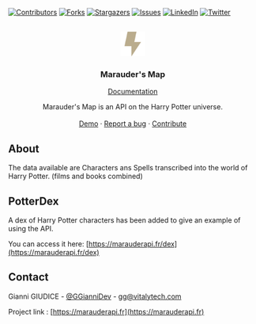 <div id="top"></div>

[![Contributors][contributors-shield]][contributors-url]
[![Forks][forks-shield]][forks-url]
[![Stargazers][stars-shield]][stars-url]
[![Issues][issues-shield]][issues-url]
[![LinkedIn][linkedin-shield]][linkedin-url]
[![Twitter][twitter-shield]][twitter-url]

<!-- PROJECT LOGO -->
<br />
<div align="center">
  <a href="https://ping-contest.herokuapp.com">
    <img src="public/image/icon.png" alt="Logo" width="50">
  </a>

<h3 align="center">Marauder's Map</h3>

 <a href="https://marauderapi.fr/documentation">Documentation</a>

  <p align="center">
    Marauder's Map is an API on the Harry Potter universe.
    <br />
    <br />
    <a href="https://marauderapi.fr">Demo</a>
    ·
    <a href="https://github.com/vt-gianni/MarauderAPI/issues">Report a bug</a>
    ·
    <a href="https://github.com/vt-gianni/MarauderAPI/issues">Contribute</a>
  </p>
</div>

<!-- ABOUT THE PROJECT -->
## About

The data available are Characters ans Spells transcribed into the world of Harry Potter. (films and books combined)

<!-- POTTERDEX -->
## PotterDex

A dex of Harry Potter characters has been added to give an example of using the API.

You can access it here: [https://marauderapi.fr/dex](https://marauderapi.fr/dex)

<!-- CONTACT -->
## Contact

Gianni GIUDICE - [@GGianniDev](https://twitter.com/GGianniDev) - gg@vitalytech.com

Project link : [https://marauderapi.fr](https://marauderapi.fr)


<!-- MARKDOWN LINKS & IMAGES -->
<!-- https://www.markdownguide.org/basic-syntax/#reference-style-links -->
[contributors-shield]: https://img.shields.io/github/contributors/vt-gianni/MarauderAPI.svg?style=for-the-badge
[contributors-url]: https://github.com/vt-gianni/MarauderAPI/graphs/contributors
[forks-shield]: https://img.shields.io/github/forks/vt-gianni/MarauderAPI.svg?style=for-the-badge
[forks-url]: https://github.com/vt-gianni/MarauderAPI/network/members
[stars-shield]: https://img.shields.io/github/stars/vt-gianni/MarauderAPI.svg?style=for-the-badge
[stars-url]: https://github.com/vt-gianni/MarauderAPI/stargazers
[issues-shield]: https://img.shields.io/github/issues/vt-gianni/MarauderAPI.svg?style=for-the-badge
[issues-url]: https://github.com/vt-gianni/MarauderAPI/issues
[license-shield]: https://img.shields.io/github/license/vt-gianni/MarauderAPI.svg?style=for-the-badge
[license-url]: https://github.com/vt-gianni/MarauderAPI/blob/main/LICENSE.txt
[linkedin-shield]: https://img.shields.io/badge/-LinkedIn-black.svg?style=for-the-badge&logo=linkedin&colorB=555
[linkedin-url]: https://fr.linkedin.com/in/gianni-giudice-388b56157
[twitter-shield]: https://img.shields.io/badge/-Twitter-black.svg?style=for-the-badge&logo=Twitter&colorB=555
[twitter-url]: https://twitter.com/GGianniDev
[product-screenshot]: images/screenshot.png
